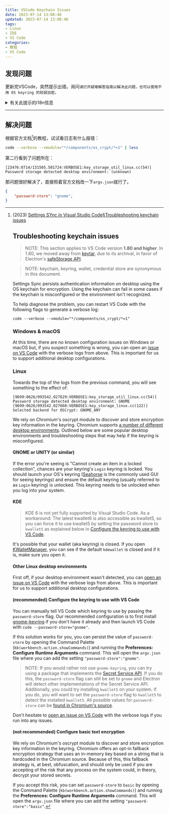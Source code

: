 ```yaml
---
title: VSCode Keychain Issues
date: 2023-07-14 13:08:46
updated: 2023-07-14 13:08:46
tags:
- Linux
- IDE
- VS Code
categories:
- 教程
- VS Code
---
```


## 发现问题

更新完VSCode，突然提示出错。询问`请打开疑难解答指南以解决此问题，也可以使用不用 OS keyring 的较弱加密。`

<details>
  <summary>有关此提示的i18n信息</summary>
  

  ```json https://github.com/microsoft/vscode-loc/blob/616502b1f429c9ac0dc81004d8be2db96869f01e/i18n/vscode-language-pack-zh-hans/translations/main.i18n.json#L12221
      "vs/workbench/services/secrets/electron-sandbox/secretStorageService": {
        "encryptionNotAvailableJustTroubleshootingGuide": "无法识别用于在当前桌面环境中存储加密相关数据的 OS keyring。",
        "isGnome": "你正在 GNOME 环境中运行，但 OS keyring 不可用用于加密。请确保已安装并运行 gnome-keyring 或其他 libsecret 兼容实现。",
        "isKwallet": "你正在 KDE 环境中运行，但 OS keyring 不可用于加密。请确保 kwallet 正在运行。",
        "troubleshootingButton": "打开疑难解答指南",
        "usePlainText": "使用较弱的加密",
        "usePlainTextExtraSentence": "请打开疑难解答指南以解决此问题，也可以使用不用 OS keyring 的较弱加密。"
      },
  ```
</details>

------

## 解决问题

根据官方文档[^1]的教程，试试看日志有什么报错：
```bash
code --verbose --vmodule="*/components/os_crypt/*=1" | less
```
第二行看到了问题所在：
```
[23476:0714/131505.501724:VERBOSE1:key_storage_util_linux.cc(54)] Password storage detected desktop environment: (unknown)
```

那问题很好解决了，直接照着官方文档改一下`argv.json`就行了。
```json ~/.vscode/argv.json
{
	"password-store": "gnome",
}
```

<!-- more -->


[^1]: (2023) [Settings SYnc in Visual Studio Code§Troubleshooting keychain issues](https://code.visualstudio.com/docs/editor/settings-sync#_troubleshooting-keychain-issues)
    ## Troubleshooting keychain issues

    > NOTE: This section applies to VS Code version **1.80 and higher**. In 1.80, we moved away from [keytar](https://github.com/atom/node-keytar), due to its archival, in favor of Electron's [safeStorage API](https://www.electronjs.org/docs/latest/api/safe-storage).

    > NOTE: keychain, keyring, wallet, credential store are synonymous in this document.

    Settings Sync persists authentication information on desktop using the OS keychain for encryption. Using the keychain can fail in some cases if the keychain is misconfigured or the environment isn't recognized.

    To help diagnose the problem, you can restart VS Code with the following flags to generate a verbose log:

    ```
    code --verbose --vmodule="*/components/os_crypt/*=1"
    ```

    ### Windows & macOS

    At this time, there are no known configuration issues on Windows or macOS but, if you suspect something is wrong, you can open an [issue on VS Code](https://github.com/microsoft/vscode/issues/new/choose) with the verbose logs from above. This is important for us to support additional desktop configurations.

    ### Linux

    Towards the top of the logs from the previous command, you will see something to the effect of:

    ```
    [9699:0626/093542.027629:VERBOSE1:key_storage_util_linux.cc(54)] Password storage detected desktop environment: GNOME
    [9699:0626/093542.027660:VERBOSE1:key_storage_linux.cc(122)] Selected backend for OSCrypt: GNOME_ANY
    ```

    We rely on Chromium's oscrypt module to discover and store encryption key information in the keyring. Chromium supports [a number of different desktop environments](https://source.chromium.org/chromium/chromium/src/+/main:base/nix/xdg_util.cc;l=146-169). Outlined below are some popular desktop environments and troubleshooting steps that may help if the keyring is misconfigured.

    #### GNOME or UNITY (or similar)

    If the error you're seeing is "Cannot create an item in a locked collection", chances are your keyring's `Login` keyring is locked. You should launch your OS's keyring ([Seahorse](https://wiki.gnome.org/Apps/Seahorse) is the commonly used GUI for seeing keyrings) and ensure the default keyring (usually referred to as `Login` keyring) is unlocked. This keyring needs to be unlocked when you log into your system.

    #### KDE

    > KDE 6 is not yet fully supported by Visual Studio Code. As a workaround: The latest kwallet6 is also accessible as kwallet5, so you can force it to use kwallet5 by setting the password store to `kwallet5` as explained below in [Configure the keyring to use with VS Code](#other-linux-desktop-environments).

    It's possible that your wallet (aka keyring) is closed. If you open [KWalletManager](https://apps.kde.org/kwalletmanager5), you can see if the default `kdewallet` is closed and if it is, make sure you open it.

    #### Other Linux desktop environments

    First off, if your desktop environment wasn't detected, you can [open an issue on VS Code](https://github.com/microsoft/vscode/issues/new/choose) with the verbose logs from above. This is important for us to support additional desktop configurations.

    #### (recommended) Configure the keyring to use with VS Code

    You can manually tell VS Code which keyring to use by passing the `password-store` flag. Our recommended configuration is to first install [gnome-keyring](https://wiki.gnome.org/Projects/GnomeKeyring) if you don't have it already and then launch VS Code with `code --password-store="gnome"`.

    If this solution works for you, you can persist the value of `password-store` by opening the Command Palette (`kb(workbench.action.showCommands)`) and running the **Preferences: Configure Runtime Arguments** command. This will open the `argv.json` file where you can add the setting `"password-store":"gnome"`.

    > NOTE: If you would rather not use `gnome-keyring`, you can try using a package that implements the [Secret Service API](https://www.gnu.org/software/emacs/manual/html_node/auth/Secret-Service-API.html). If you do this, the `password-store` flag can still be set to `gnome` and Electron will detect other implementations of the Secret Service API. Additionally, you could try installing `kwallet5` on your system. If you do, you will want to set the `password-store` flag to `kwallet5` to detect the installed `kwallet5`. All possible values for `password-store` can be [found in Chromium's source](https://source.chromium.org/chromium/chromium/src/+/refs/tags/108.0.5359.215:components/os_crypt/key_storage_util_linux.cc;l=35-46).

    Don't hesitate to [open an issue on VS Code](https://github.com/microsoft/vscode/issues/new/choose) with the verbose logs if you run into any issues.

    #### (not recommended) Configure basic text encryption

    We rely on Chromium's oscrypt module to discover and store encryption key information in the keyring. Chromium offers an opt-in fallback encryption strategy that uses an in-memory key based on a string that is hardcoded in the Chromium source. Because of this, this fallback strategy is, at best, obfuscation, and should only be used if you are accepting of the risk that any process on the system could, in theory, decrypt your stored secrets.

    If you accept this risk, you can set `password-store` to `basic` by opening the Command Palette (`kb(workbench.action.showCommands)`) and running the **Preferences: Configure Runtime Arguments** command. This will open the `argv.json` file where you can add the setting `"password-store":"basic"`.
[^2]: (2023) [github.com/microsoft/vscode-log/i18n/vscode-language-pack-zh-hans/translations/main.i18n.json:12221](https://github.com/microsoft/vscode-loc/blob/616502b1f429c9ac0dc81004d8be2db96869f01e/i18n/vscode-language-pack-zh-hans/translations/main.i18n.json#L12221)